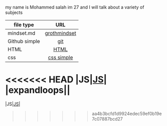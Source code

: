 my name is Mohammed salah im 27
and I will talk about a variety of subjects

| file type        | URL      |     
| ------------- |:-------------:|
| mindset.md      |[grothmindset](https://medo199329.github.io/reading-notes/grothmindest) |
| Github simple    | [git](https://medo199329.github.io/reading-notes/git)   |  
| HTML     |[HTML](https://medo199329.github.io/reading-notes/html)  |
|css|[css simple](https://medo199329.github.io/reading-notes/csssimple)|
<<<<<<< HEAD
|JS|[JS](https://medo199329.github.io/reading-notes/explainjs)|
|expandloops||
=======
|JS|[JS](https://medo199329.github.io/reading-notes/explainjs)|
>>>>>>> aa4b3bcfd1d9924edec59ef0b19e7c07887bcd27
